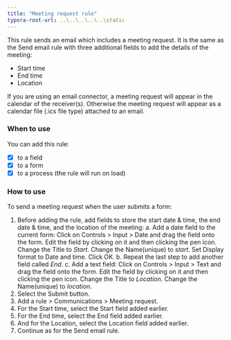 ```yaml
---
title: "Meeting request rule"
typora-root-url: ..\..\..\..\..\static
---
```


This rule sends an email which includes a meeting request. It is the same as the Send email rule with three additional fields to add the details of the meeting:
* Start time
* End time
* Location


If you are using an email connector, a meeting request will appear in the calendar of the receiver(s).  Otherwise the meeting request will appear as a calendar file (.ics file type) attached to an email.

### When to use 
You can add this rule:
- [x] to a field
- [x] to a form 
- [x] to a process (the rule will run on load)

### How to use
To send a meeting request when the user submits a form:
1. Before adding the rule, add fields to store the start date & time, the end date & time, and the location of the meeting: 
   a. Add a date field to the current form: Click on Controls > Input > Date and drag the field onto the form.  Edit the field by clicking on it and then clicking the pen icon. Change the Title to *Start*.  Change the Name(unique) to *start*.  Set Display format to Date and time. Click OK.
   b. Repeat the last step to add another field called *End*.
   c. Add a text field: Click on Controls > Input > Text and drag the field onto the form.  Edit the field by clicking on it and then clicking the pen icon. Change the Title to *Location*. Change the Name(unique) to *location*.  
2. Select the Submit button.
3. Add a rule > Communications > Meeting request.
4. For the Start time, select the Start field added earlier. 
5. For the End time, select the End field added earlier. 
6. And for the Location, select the Location field added earlier.
7. Continue as for the Send email rule.



